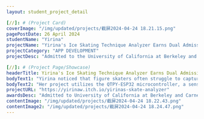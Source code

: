 ```yaml
---
layout: student_project_detail

[//]: # (Project Card)
coverImage: "/img/updated/projects/截屏2024-04-24 18.21.15.png"
pagePostDate: 26 April 2024
studentName: "Yirina"
projectName: "Yirina's Ice Skating Technique Analyzer Earns Dual Admission to UCB and CMU"
projectCategory: "APP DEVELOPMENT"
projectDesc: "Admitted to the University of California at Berkeley and Carnegie Mellon University"

[//]: # (Project Page/Showcase)
headerTitle: Yirina's Ice Skating Technique Analyzer Earns Dual Admission to UCB and CMU
bodyText1: "Yirina noticed that figure skaters often struggle to capture detailed movements on ice without video monitoring. To address this, she designed and developed an ice skating technique analyzer."
bodyText2: "Her project utilizes the QTPY-ESP32 microcontroller, a sensor board, and an SD card reader. These tools allow athletes to record and replay their movements on ice in real time, providing precise analysis of their steps and technical movements."
projectURL: "https://yirinaw.itch.io/yirinas-skate-analyzer"
awardsDesc: "Admitted to University of California at Berkeley and Carnegie Mellon University"
contentImage: "/img/updated/projects/截屏2024-04-24 18.22.43.png"
contentImage2: "/img/updated/projects/截屏2024-04-24 18.24.47.png"
---
```

